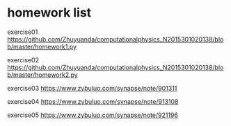 # homework list
exercise01 https://github.com/Zhuyuanda/computationalphysics_N2015301020138/blob/master/homework1.py

exercise02 https://github.com/Zhuyuanda/computationalphysics_N2015301020138/blob/master/homework2.py

exercise03 https://www.zybuluo.com/synapse/note/901311

exercise04 https://www.zybuluo.com/synapse/note/913108

exercise05 https://www.zybuluo.com/synapse/note/921196
